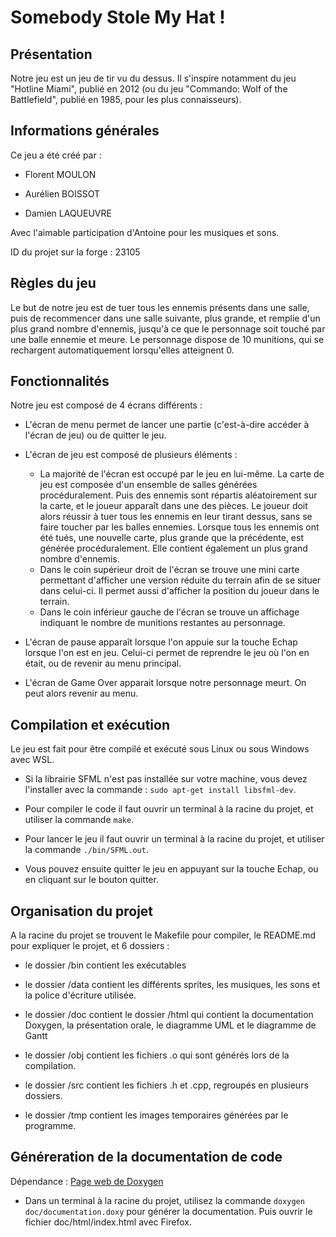 
# Somebody Stole My Hat !

  
  

## Présentation

Notre jeu est un jeu de tir vu du dessus. Il s'inspire notamment du jeu "Hotline Miami", publié en 2012 (ou du jeu "Commando: Wolf of the Battlefield", publié en 1985, pour les plus connaisseurs).

  
  

## Informations générales

Ce jeu a été créé par :

- Florent MOULON 

- Aurélien BOISSOT

- Damien LAQUEUVRE

Avec l'aimable participation d'Antoine pour les musiques et sons.

  

ID du projet sur la forge : 23105

  
  

## Règles du jeu

Le but de notre jeu est de tuer tous les ennemis présents dans une salle, puis de recommencer dans une salle suivante, plus grande, et remplie d'un plus grand nombre d'ennemis, jusqu'à ce que le personnage soit touché par une balle ennemie et meure. Le personnage dispose de 10 munitions, qui se rechargent automatiquement lorsqu'elles atteignent 0.

  
  

## Fonctionnalités

Notre jeu est composé de 4 écrans différents :

- L'écran de menu permet de lancer une partie (c'est-à-dire accéder à l'écran de jeu) ou de quitter le jeu.

- L'écran de jeu est composé de plusieurs éléments : 
	- La majorité de l'écran est occupé par le jeu en lui-même. La carte de jeu est composée d'un ensemble de salles générées procéduralement. Puis des ennemis sont répartis aléatoirement sur la carte, et le joueur apparaît dans une des pièces. Le joueur doit alors réussir à tuer tous les ennemis en leur tirant dessus, sans se faire toucher par les balles ennemies. Lorsque tous les ennemis ont été tués, une nouvelle carte, plus grande que la précédente, est générée procéduralement. Elle contient également un plus grand nombre d'ennemis.
	- Dans le coin supérieur droit de l'écran se trouve une mini carte permettant d'afficher une version réduite du terrain afin de se situer dans celui-ci. Il permet aussi d'afficher la position du joueur dans le terrain.
	- Dans le coin inférieur gauche de l'écran se trouve un affichage indiquant le nombre de munitions restantes au personnage.

- L'écran de pause apparaît lorsque l'on appuie sur la touche Echap lorsque l'on est en jeu. Celui-ci permet de reprendre le jeu où l'on en était, ou de revenir au menu principal.

- L'écran de Game Over apparait lorsque notre personnage meurt. On peut alors revenir au menu.
  
  

## Compilation et exécution

Le jeu est fait pour être compilé et exécuté sous Linux ou sous Windows avec WSL.

- Si la librairie SFML n'est pas installée sur votre machine, vous devez l'installer avec la commande : `sudo apt-get install libsfml-dev`.

- Pour compiler le code il faut ouvrir un terminal à la racine du projet, et utiliser la commande `make`.

- Pour lancer le jeu il faut ouvrir un terminal à la racine du projet, et utiliser la commande `./bin/SFML.out`.

- Vous pouvez ensuite quitter le jeu en appuyant sur la touche Echap, ou en cliquant sur le bouton quitter.

  
  
  

## Organisation du projet

A la racine du projet se trouvent le Makefile pour compiler, le README.md pour expliquer le projet, et 6 dossiers :

- le dossier /bin contient les exécutables

- le dossier /data contient les différents sprites, les musiques, les sons et la police d'écriture utilisée.

- le dossier /doc contient le dossier /html qui contient la documentation Doxygen, la présentation orale, le diagramme UML et le diagramme de Gantt

- le dossier /obj contient les fichiers .o qui sont générés lors de la compilation.

- le dossier /src contient les fichiers .h et .cpp, regroupés en plusieurs dossiers.

- le dossier /tmp contient les images temporaires générées par le programme.



## Généreration de la documentation de code
Dépendance : [Page web de Doxygen](https://www.doxygen.nl/)

- Dans un terminal à la racine du projet, utilisez la commande `doxygen doc/documentation.doxy` pour générer la documentation. Puis ouvrir le fichier doc/html/index.html avec Firefox.
